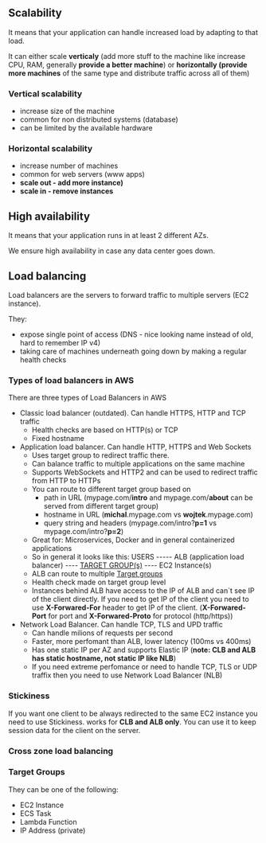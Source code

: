 ## Scalability
It means that your application can handle increased load by adapting to that load.

It can either scale **verticaly** (add more stuff to the machine like increase CPU, RAM, generally **provide a better machine**) or **horizontally (provide more machines** of the same type and distribute traffic across all of them)

### Vertical scalability
- increase size of the machine
- common for non distributed systems (database)
- can be limited by the available hardware

### Horizontal scalability
- increase number of machines
- common for web servers (www apps)
- **scale out - add more instance)**
- **scale in - remove instances**


## High availability
It means that your application runs in at least 2 different AZs.

We ensure high availability in case any data center goes down.

## Load balancing
Load balancers are the servers to forward traffic to multiple servers (EC2 instance).

They:
- expose single point of access (DNS - nice looking name instead of old, hard to remember IP v4)
- taking care of machines underneath going down by making a regular health checks

### Types of load balancers in AWS

There are three types of Load Balancers in AWS
- Classic load balancer (outdated). Can handle HTTPS, HTTP and TCP traffic
  - Health checks are based on HTTP(s) or TCP
  - Fixed hostname
- Application load balancer. Can handle HTTP, HTTPS and Web Sockets
  - Uses target group to redirect traffic there.
  - Can balance traffic to multiple applications on the same machine
  - Supports WebSockets and HTTP2 and can be used to redirect traffic from HTTP to HTTPs
  - You can route to different target group based on
    - path in URL (mypage.com/**intro** and mypage.com/**about** can be served from different target group)
    - hostname in URL (**michal**.mypage.com vs **wojtek**.mypage.com)
    - query string and headers (mypage.com/intro?**p=1** vs mypage.com/intro?**p=2**)
  - Great for: Microservices, Docker and in general containerized applications
  - So in general it looks like this: USERS ----- ALB (application load balancer) ---- [TARGET GROUP(s)](#target-groups) ---- EC2 Instance(s)
  - ALB can route to multiple [Target groups](#target-groups)
  - Health check made on target group level
  - Instances behind ALB have access to the IP of ALB and can`t see IP of the client directly. If you need to get IP of the client you need to use **X-Forwared-For** header to get IP of the client. (**X-Forwared-Port** for port and **X-Forwared-Proto** for protocol (http/https)) 
- Network Load Balancer. Can handle TCP, TLS and UPD traffic
  - Can handle milions of requests per second
  - Faster, more perfomant than ALB, lower latency (100ms vs 400ms)
  - Has one static IP per AZ and supports Elastic IP (**note: CLB and ALB has static hostname, not static IP like NLB**)
  - If you need extreme perfomance or need to handle TCP, TLS or UDP traffix then you need to use Network Load Balancer (NLB)

### Stickiness
If you want one client to be always redirected to the same EC2 instance you need to use Stickiness.
works for **CLB and ALB only**. You can use it to keep session data for the client on the server.

### Cross zone load balancing

### <a name="target-groups">Target Groups</a>

They can be one of the following:
- EC2 Instance
- ECS Task
- Lambda Function
- IP Address (private)

